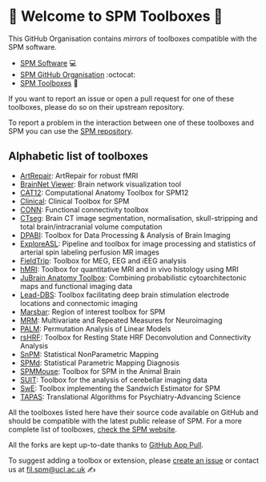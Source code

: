 # :wave: Welcome to SPM Toolboxes :wave:

This GitHub Organisation contains *mirrors* of toolboxes compatible with the SPM software.

- [SPM Software](https://www.fil.ion.ucl.ac.uk/spm/) :computer:
- [SPM GitHub Organisation](https://github.com/spm/) :octocat:
- [SPM Toolboxes](https://www.fil.ion.ucl.ac.uk/spm/ext/) :toolbox:

If you want to report an issue or open a pull request for one of these toolboxes, please do so on their upstream repository.

To report a problem in the interaction between one of these toolboxes and SPM you can use the [SPM repository](https://github.com/spm/spm).

## Alphabetic list of toolboxes

- [ArtRepair](https://github.com/PAmcconnell/ArtRepair): ArtRepair for robust fMRI
- [BrainNet Viewer](https://github.com/mingruixia/BrainNet-Viewer): Brain network visualization tool
- [CAT12](https://github.com/ChristianGaser/cat12): Computational Anatomy Toolbox for SPM12
- [Clinical](https://github.com/neurolabusc/Clinical): Clinical Toolbox for SPM
- [CONN](https://github.com/alfnie/conn): Functional connectivity toolbox
- [CTseg](https://github.com/WCHN/CTseg): Brain CT image segmentation, normalisation, skull-stripping and total brain/intracranial volume computation
- [DPABI](https://github.com/Chaogan-Yan/DPABI): Toolbox for Data Processing & Analysis of Brain Imaging 
- [ExploreASL](https://github.com/ExploreASL/ExploreASL): Pipeline and toolbox for image processing and statistics of arterial spin labeling perfusion MR images
- [FieldTrip](https://github.com/fieldtrip/fieldtrip): Toolbox for MEG, EEG and iEEG analysis
- [hMRI](https://github.com/hMRI-group/hMRI-toolbox): Toolbox for quantitative MRI and in vivo histology using MRI
- [JuBrain Anatomy Toolbox](https://github.com/inm7/jubrain-anatomy-toolbox): Combining probabilistic cytoarchitectonic maps and functional imaging data
- [Lead-DBS](https://github.com/netstim/leaddbs): Toolbox facilitating deep brain stimulation electrode locations and connectomic imaging
- [Marsbar](https://github.com/marsbar-toolbox/marsbar): Region of interest toolbox for SPM
- [MRM](https://github.com/martynmcfarquhar/MRM): Multivariate and Repeated Measures for Neuroimaging
- [PALM](https://github.com/andersonwinkler/PALM): Permutation Analysis of Linear Models
- [rsHRF](https://github.com/compneuro-da/rsHRF): Toolbox for Resting State HRF Deconvolution and Connectivity Analysis
- [SnPM](https://github.com/SnPM-toolbox/SnPM-devel): Statistical NonParametric Mapping
- [SPMd](https://github.com/gllmflndn/SPMd): Statistical Parametric Mapping Diagnosis
- [SPMMouse](https://github.com/neurospin/spmmouse): Toolbox for SPM in the Animal Brain
- [SUIT](https://github.com/jdiedrichsen/suit): Toolbox for the analysis of cerebellar imaging data
- [SwE](https://github.com/NISOx-BDI/SwE-toolbox): Toolbox implementing the Sandwich Estimator for SPM
- [TAPAS](https://github.com/translationalneuromodeling/tapas): Translational Algorithms for Psychiatry-Advancing Science

All the toolboxes listed here have their source code available on GitHub and should be compatible with the latest public release of SPM. For a more complete list of toolboxes, [check the SPM website](https://www.fil.ion.ucl.ac.uk/spm/ext/).

All the forks are kept up-to-date thanks to [GitHub App Pull](https://github.com/apps/pull).

To suggest adding a toolbox or extension, please [create an issue](https://github.com/spm-toolbox/.github/issues/new) or contact us at fil.spm@ucl.ac.uk :writing_hand:
